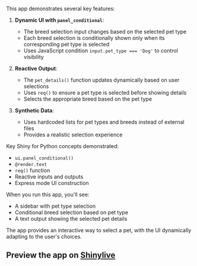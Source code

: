 This app demonstrates several key features:

1. **Dynamic UI with `panel_conditional`**: 
   - The breed selection input changes based on the selected pet type
   - Each breed selection is conditionally shown only when its corresponding pet type is selected
   - Uses JavaScript condition `input.pet_type === 'Dog'` to control visibility

2. **Reactive Output**:
   - The `pet_details()` function updates dynamically based on user selections
   - Uses `req()` to ensure a pet type is selected before showing details
   - Selects the appropriate breed based on the pet type

3. **Synthetic Data**:
   - Uses hardcoded lists for pet types and breeds instead of external files
   - Provides a realistic selection experience

Key Shiny for Python concepts demonstrated:
- `ui.panel_conditional()`
- `@render.text`
- `req()` function
- Reactive inputs and outputs
- Express mode UI construction

When you run this app, you'll see:
- A sidebar with pet type selection
- Conditional breed selection based on pet type
- A text output showing the selected pet details

The app provides an interactive way to select a pet, with the UI dynamically adapting to the user's choices.
## Preview the app on [Shinylive](https://shinylive.io/py/app/#h=0&code=NobwRAdghgtgpmAXAAjFADugdOgnmAGlQGMB7CAFzkqVQDMAnUmZAZwAsBLCXZTmdKQYVkDOFGIVOANzgAdCI2ZsuPLHAAe6Ma1Z8BQkd3QBXCkROciYiABM4DBQoDEyAMJioVNrkrs4UsTItl5QCugBAPoUuBF6ALzIwHJgACKkAOYpRCluXtnIKQBCnAy2BSkAYpwcKQC6CraZkQBGYnC2CUkpADJQbVBNjoSFYADiDjBQEMgAyv7o-mUV46QANvYzAEoBDJxwssM5YAAKpKS2a-JgDRDEXq3tnciJyWCznLBwrNfHJw6sT4QFYAWSg3Dg7nOwJGxWoGSga3qChapVsjzgHS6bxOUAYTAoKzy0AYuCJpGIAGsvPskbCwNU7uxkYoauwMViXt1Vhs6GyVkUAhQwvSxiZMGT6QBBCAZOBrPm1G5OCCuXFytgBcUKSw4KByyKkdAUVgACikFCu8RS-xEs3lcEkQhSAEoVa4wdxkABVACSCgA7pwKOxkLq1lBcKQzJFAfYWnjTS7EApkGnkEGQ2HOFg43AEwwkymZunS65qgxWCIrrI1pqrpJOOQULbkAAVWLyEultO64wxhiDJutMwUchm1M9qcpCIUaKdirdqfplL2hsiVsdiKL5c94jsUicYjfeKz+dxSdTt3ApdlqF2YNN6B19DTeXIOhCZBtTG2euOqRyG-KAfj-IDZ2QGJt1vdNM1DXVXwgeVIjIB9AOfU0Un7CgcCiKDIXiQjkAAcnSDJiNdYtd1LPsIFMOdB1sYcWlHcdMJg6jRiaDIOXKWEOOo1cHUkZAyOQIonh3Ti9wPI8T243jWEvajr2U0s4OzPUkLWFDyCY9DEUwsBsNwud8JeIjiLyCgKLAZM1OXWj6MiRjmNYiAJwE3cUnuOcfw6KTpJXd5hJEazxMk-igtLfdD2PVh4l8xSHKvFVdw0hC3x01D9KfQysLosxTPPAjLJKMpbPsrz0ycgch1IEcKDHDz2Oi4LUTKXjAuioT13EtEIt-bqgtiuSEo69F-M6FKe1UgSMpzRDkJyx9yHy4zCpws9zMIxJiOqDhKqo6TaoY+rGuazy2rTFJFXZKbhuk3qAOQA7Qwkoaouu0b4viO7kuqtM5rvAB5Mx6OQPFxGUgABGx7AYLAqA0Qkl3sOhkDPexhU4NYzSq3dXAANURTgQm8EMvEhzGAkgzs+D0H51wCgSxAAR1NEzts7JNr28gTXFSAJJghb8nmA0DkHA2n8JmqauQAOXILtd04DGubwnmXQs0YyJSSG7D4TasAUqaixm0t5cSEzTaeJMZvlNWjfo4r8KTHXcnyMADb-EykrNgnpKt52iv9u2+eXR31eN7mIndojijRfXpl942Jt483AbF38uRM9OA4dtYnY1sytY9hl+W9lOQ5w-6A+Ozjg5Muvw5mmbXB2CgTAYGZsfBPGZrELue4-FIAE1o3-SQOmpkApoAX2QEAS5KpN55SMB56IcBoHgWgwHZywxHgShWCRlGRjAVCqBoFAwAUKYKHQNZSEtTgWgUCATAEMk6JTkC0rSU3nUIAA)
